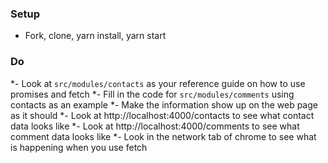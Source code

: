 ### Setup
  * Fork, clone, yarn install, yarn start
### Do
  *- Look at `src/modules/contacts` as your reference guide on how to use promises and fetch
  *- Fill in the code for `src/modules/comments` using contacts as an example
  *- Make the information show up on the web page as it should
  *- Look at http://localhost:4000/contacts to see what contact data looks like
  *- Look at http://localhost:4000/comments to see what comment data looks like
  *- Look in the network tab of chrome to see what is happening when you use fetch
